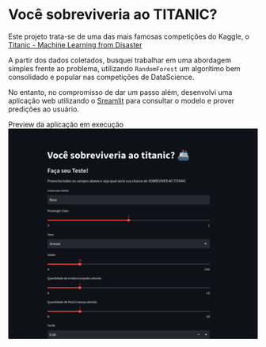 # Você sobreviveria ao TITANIC?

Este projeto trata-se de uma das mais famosas competições do Kaggle, o [Titanic - Machine Learning from Disaster](https://www.kaggle.com/competitions/titanic)

A partir dos dados coletados, busquei trabalhar em uma abordagem simples frente ao problema, utilizando `RandomForest` um algorítimo bem consolidado e popular nas competições de DataScience.

No entanto, no compromisso de dar um passo além, desenvolvi uma aplicação web utilizando o [Sreamlit](https://streamlit.io/) para consultar o modelo e prover predições ao usuário.

Preview da aplicação em execução
![titanic_app](https://github.com/Reyso/DataScienceProjects/blob/main/titanic/titanic_app.png)
